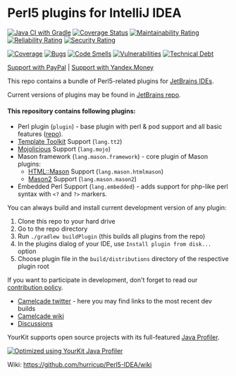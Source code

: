 # Perl5 plugins for IntelliJ IDEA

[![Java CI with Gradle](https://github.com/Camelcade/Perl5-IDEA/actions/workflows/gradle.yml/badge.svg?branch=master)](https://github.com/Camelcade/Perl5-IDEA/actions/workflows/gradle.yml?query=branch%3Amaster)
[![Coverage Status](https://coveralls.io/repos/github/Camelcade/Perl5-IDEA/badge.svg?branch=master)](https://coveralls.io/github/Camelcade/Perl5-IDEA?branch=master)
[![Maintainability Rating](https://sonarcloud.io/api/project_badges/measure?project=Camelcade_Perl5-IDEA&metric=sqale_rating)](https://sonarcloud.io/summary/new_code?id=Camelcade_Perl5-IDEA)
[![Reliability Rating](https://sonarcloud.io/api/project_badges/measure?project=Camelcade_Perl5-IDEA&metric=reliability_rating)](https://sonarcloud.io/summary/new_code?id=Camelcade_Perl5-IDEA)
[![Security Rating](https://sonarcloud.io/api/project_badges/measure?project=Camelcade_Perl5-IDEA&metric=security_rating)](https://sonarcloud.io/summary/new_code?id=Camelcade_Perl5-IDEA)

[![Coverage](https://sonarcloud.io/api/project_badges/measure?project=Camelcade_Perl5-IDEA&metric=coverage)](https://sonarcloud.io/summary/new_code?id=Camelcade_Perl5-IDEA)
[![Bugs](https://sonarcloud.io/api/project_badges/measure?project=Camelcade_Perl5-IDEA&metric=bugs)](https://sonarcloud.io/summary/new_code?id=Camelcade_Perl5-IDEA)
[![Code Smells](https://sonarcloud.io/api/project_badges/measure?project=Camelcade_Perl5-IDEA&metric=code_smells)](https://sonarcloud.io/summary/new_code?id=Camelcade_Perl5-IDEA)
[![Vulnerabilities](https://sonarcloud.io/api/project_badges/measure?project=Camelcade_Perl5-IDEA&metric=vulnerabilities)](https://sonarcloud.io/summary/new_code?id=Camelcade_Perl5-IDEA)
[![Technical Debt](https://sonarcloud.io/api/project_badges/measure?project=Camelcade_Perl5-IDEA&metric=sqale_index)](https://sonarcloud.io/summary/new_code?id=Camelcade_Perl5-IDEA)

[Support with PayPal](https://www.paypal.com/cgi-bin/webscr?cmd=_s-xclick&hosted_button_id=HJCUADZKY5G7E)
|
[Support with Yandex.Money](https://money.yandex.ru/to/41001227135087)

This repo contains a bundle of Perl5-related plugins for [JetBrains IDEs](https://www.jetbrains.com/).

Current versions of plugins may be found in [JetBrains repo](https://plugins.jetbrains.com/).

#### This repository contains following plugins:

- Perl plugin (`plugin`) - base plugin with perl & pod support and all basic
  features ([repo](https://plugins.jetbrains.com/plugin/7796-perl)).
- [Template Toolkit](http://www.template-toolkit.org/) Support (`lang.tt2`)
- [Mojolicious](https://mojolicious.org/) Support (`lang.mojo`)
- Mason framework (`lang.mason.framework`) - core plugin of Mason plugins:
  - [HTML::Mason](https://metacpan.org/pod/HTML::Mason) Support (`lang.mason.htmlmason`) 
  - [Mason2](https://metacpan.org/pod/Mason) Support (`lang.mason.mason2`) 
- Embedded Perl Support (`lang.embedded`) - adds support for php-like perl syntax with `<?` and `?>` markers.

You can always build and install current development version of any plugin:

1. Clone this repo to your hard drive
2. Go to the repo directory
3. Run `./gradlew buildPlugin` (this builds all plugins from the repo)
4. In the plugins dialog of your IDE, use `Install plugin from disk...` option
5. Choose plugin file in the `build/distributions` directory of the respective plugin root  

If you want to participate in development, don't forget to read our [contribution policy](https://github.com/hurricup/Perl5-IDEA/wiki/Contribution-policy).

* [Camelcade twitter](https://twitter.com/CamelcadeIDE) - here you may find links to the most recent dev builds
* [Camelcade wiki](https://github.com/hurricup/Perl5-IDEA/wiki)
* [Discussions](https://github.com/Camelcade/Perl5-IDEA/discussions)

YourKit supports open source projects with its full-featured <a href="https://www.yourkit.com/java/profiler/index.jsp">Java Profiler</a>.

[![Optimized using YourKit Java Profiler](https://www.yourkit.com/images/yklogo.png)](https://www.yourkit.com/java/profiler/index.jsp)

Wiki: https://github.com/hurricup/Perl5-IDEA/wiki
